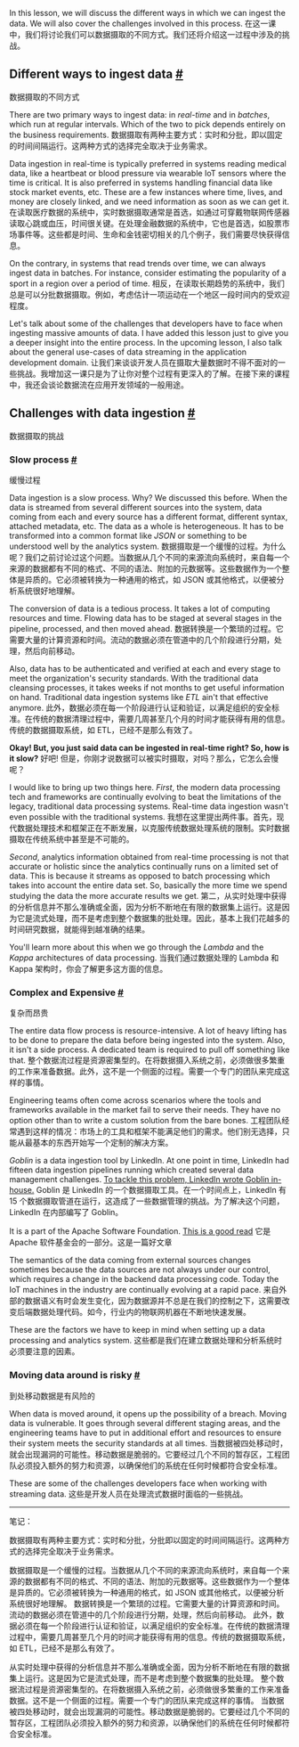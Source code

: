 In this lesson, we will discuss the different ways in which we can ingest the data. We will also cover the challenges involved in this process.
在这一课中，我们将讨论我们可以数据摄取的不同方式。我们还将介绍这一过程中涉及的挑战。

## Different ways to ingest data [#](https://www.educative.io/courses/web-application-software-architecture-101/7AgQN620KAy#Different-ways-to-ingest-data)
数据摄取的不同方式

There are two primary ways to ingest data: in _real-time_ and in _batches_, which run at regular intervals. Which of the two to pick depends entirely on the business requirements.
数据摄取有两种主要方式：实时和分批，即以固定的时间间隔运行。这两种方式的选择完全取决于业务需求。

Data ingestion in real-time is typically preferred in systems reading medical data, like a heartbeat or blood pressure via wearable IoT sensors where the time is critical. It is also preferred in systems handling financial data like stock market events, etc. These are a few instances where time, lives, and money are closely linked, and we need information as soon as we can get it.
在读取医疗数据的系统中，实时数据摄取通常是首选，如通过可穿戴物联网传感器读取心跳或血压，时间很关键。在处理金融数据的系统中，它也是首选，如股票市场事件等。这些都是时间、生命和金钱密切相关的几个例子，我们需要尽快获得信息。

On the contrary, in systems that read trends over time, we can always ingest data in batches. For instance, consider estimating the popularity of a sport in a region over a period of time.
相反，在读取长期趋势的系统中，我们总是可以分批数据摄取。例如，考虑估计一项运动在一个地区一段时间内的受欢迎程度。

Let's talk about some of the challenges that developers have to face when ingesting massive amounts of data. I have added this lesson just to give you a deeper insight into the entire process. In the upcoming lesson, I also talk about the general use-cases of data streaming in the application development domain.
让我们来谈谈开发人员在摄取大量数据时不得不面对的一些挑战。我增加这一课只是为了让你对整个过程有更深入的了解。在接下来的课程中，我还会谈论数据流在应用开发领域的一般用途。

## Challenges with data ingestion [#](https://www.educative.io/courses/web-application-software-architecture-101/7AgQN620KAy#Challenges-with-data-ingestion)
数据摄取的挑战

### Slow process [#](https://www.educative.io/courses/web-application-software-architecture-101/7AgQN620KAy#Slow-process)
缓慢过程

Data ingestion is a slow process. Why? We discussed this before. When the data is streamed from several different sources into the system, data coming from each and every source has a different format, different syntax, attached metadata, etc. The data as a whole is heterogeneous. It has to be transformed into a common format like _JSON_ or something to be understood well by the analytics system.
数据摄取是一个缓慢的过程。为什么呢？我们之前讨论过这个问题。当数据从几个不同的来源流向系统时，来自每一个来源的数据都有不同的格式、不同的语法、附加的元数据等。这些数据作为一个整体是异质的。它必须被转换为一种通用的格式，如 JSON 或其他格式，以便被分析系统很好地理解。

The conversion of data is a tedious process. It takes a lot of computing resources and time. Flowing data has to be staged at several stages in the pipeline, processed, and then moved ahead.
数据转换是一个繁琐的过程。它需要大量的计算资源和时间。流动的数据必须在管道中的几个阶段进行分期，处理，然后向前移动。

Also, data has to be authenticated and verified at each and every stage to meet the organization's security standards. With the traditional data cleansing processes, it takes weeks if not months to get useful information on hand. Traditional data ingestion systems like _ETL_ ain't that effective anymore.
此外，数据必须在每一个阶段进行认证和验证，以满足组织的安全标准。在传统的数据清理过程中，需要几周甚至几个月的时间才能获得有用的信息。传统的数据摄取系统，如 ETL，已经不是那么有效了。

**Okay! But, you just said data can be ingested in real-time right? So, how is it slow?**
好吧! 但是，你刚才说数据可以被实时摄取，对吗？那么，它怎么会慢呢？

I would like to bring up two things here. _First_, the modern data processing tech and frameworks are continually evolving to beat the limitations of the legacy, traditional data processing systems. Real-time data ingestion wasn't even possible with the traditional systems.
我想在这里提出两件事。首先，现代数据处理技术和框架正在不断发展，以克服传统数据处理系统的限制。实时数据摄取在传统系统中甚至是不可能的。

_Second_, analytics information obtained from real-time processing is not that accurate or holistic since the analytics continually runs on a limited set of data. This is because it streams as opposed to batch processing which takes into account the entire data set. So, basically the more time we spend studying the data the more accurate results we get.
第二，从实时处理中获得的分析信息并不那么准确或全面，因为分析不断地在有限的数据集上运行。这是因为它是流式处理，而不是考虑到整个数据集的批处理。因此，基本上我们花越多的时间研究数据，就能得到越准确的结果。

You'll learn more about this when we go through the _Lambda_ and the _Kappa_ architectures of data processing.
当我们通过数据处理的 Lambda 和 Kappa 架构时，你会了解更多这方面的信息。

### Complex and Expensive [#](https://www.educative.io/courses/web-application-software-architecture-101/7AgQN620KAy#Complex-and-Expensive)
复杂而昂贵

The entire data flow process is resource-intensive. A lot of heavy lifting has to be done to prepare the data before being ingested into the system. Also, it isn't a side process. A dedicated team is required to pull off something like that.
整个数据流过程是资源密集型的。在将数据摄入系统之前，必须做很多繁重的工作来准备数据。此外，这不是一个侧面的过程。需要一个专门的团队来完成这样的事情。

Engineering teams often come across scenarios where the tools and frameworks available in the market fail to serve their needs. They have no option other than to write a custom solution from the bare bones.
工程团队经常遇到这样的情况：市场上的工具和框架不能满足他们的需求。他们别无选择，只能从最基本的东西开始写一个定制的解决方案。

_Goblin_ is a data ingestion tool by LinkedIn. At one point in time, LinkedIn had fifteen data ingestion pipelines running which created several data management challenges. [To tackle this problem, LinkedIn wrote Goblin in-house.](https://engineering.linkedin.com/data-ingestion/gobblin-big-data-ease)
Goblin 是 LinkedIn 的一个数据摄取工具。在一个时间点上，LinkedIn 有 15 个数据摄取管道在运行，这造成了一些数据管理的挑战。为了解决这个问题，LinkedIn 在内部编写了 Goblin。

It is a part of the Apache Software Foundation. [This is a good read](https://engineering.linkedin.com/blog/2018/01/gobblin-enters-apache-incubation)
它是 Apache 软件基金会的一部分。这是一篇好文章

The semantics of the data coming from external sources changes sometimes because the data sources are not always under our control, which requires a change in the backend data processing code. Today the IoT machines in the industry are continually evolving at a rapid pace.
来自外部的数据语义有时会发生变化，因为数据源并不总是在我们的控制之下，这需要改变后端数据处理代码。如今，行业内的物联网机器在不断地快速发展。

These are the factors we have to keep in mind when setting up a data processing and analytics system.
这些都是我们在建立数据处理和分析系统时必须要注意的因素。

### Moving data around is risky [#](https://www.educative.io/courses/web-application-software-architecture-101/7AgQN620KAy#Moving-data-around-is-risky)
到处移动数据是有风险的

When data is moved around, it opens up the possibility of a breach. Moving data is vulnerable. It goes through several different staging areas, and the engineering teams have to put in additional effort and resources to ensure their system meets the security standards at all times.
当数据被四处移动时，就会出现漏洞的可能性。移动数据是脆弱的。它要经过几个不同的暂存区，工程团队必须投入额外的努力和资源，以确保他们的系统在任何时候都符合安全标准。

These are some of the challenges developers face when working with streaming data.
这些是开发人员在处理流式数据时面临的一些挑战。

---

笔记：

数据摄取有两种主要方式：实时和分批，分批即以固定的时间间隔运行。这两种方式的选择完全取决于业务需求。

数据摄取是一个缓慢的过程。当数据从几个不同的来源流向系统时，来自每一个来源的数据都有不同的格式、不同的语法、附加的元数据等。这些数据作为一个整体是异质的。它必须被转换为一种通用的格式，如 JSON 或其他格式，以便被分析系统很好地理解。
数据转换是一个繁琐的过程。它需要大量的计算资源和时间。流动的数据必须在管道中的几个阶段进行分期，处理，然后向前移动。
此外，数据必须在每一个阶段进行认证和验证，以满足组织的安全标准。在传统的数据清理过程中，需要几周甚至几个月的时间才能获得有用的信息。传统的数据摄取系统，如 ETL，已经不是那么有效了。

从实时处理中获得的分析信息并不那么准确或全面，因为分析不断地在有限的数据集上运行。这是因为它是流式处理，而不是考虑到整个数据集的批处理。
整个数据流过程是资源密集型的。在将数据摄入系统之前，必须做很多繁重的工作来准备数据。这不是一个侧面的过程。需要一个专门的团队来完成这样的事情。
当数据被四处移动时，就会出现漏洞的可能性。移动数据是脆弱的。它要经过几个不同的暂存区，工程团队必须投入额外的努力和资源，以确保他们的系统在任何时候都符合安全标准。
